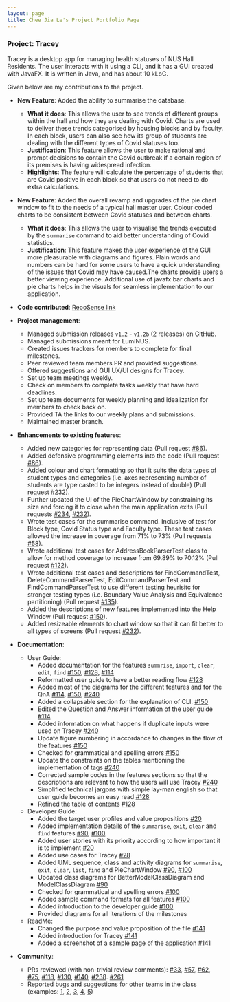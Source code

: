 ```yaml
---
layout: page
title: Chee Jia Le's Project Portfolio Page
---
```


### Project: Tracey

Tracey is a desktop app for managing health statuses of NUS Hall Residents. The user interacts with it using a CLI, and it has a GUI created with JavaFX. It is written in Java, and has about 10 kLoC.

Given below are my contributions to the project.

* **New Feature**: Added the ability to summarise the database.
  * **What it does**: This allows the user to see trends of different groups within the hall and how they are dealing with Covid. Charts are used to deliver these trends categorised by housing blocks and by faculty. In each block, users can also see how its group of students are dealing with the different types of Covid statuses too.
  * **Justification**: This feature allows the user to make rational and prompt decisions to contain the Covid outbreak if a certain region of its premises is having widespread infection.
  * **Highlights**: The feature will calculate the percentage of students that are Covid positive in each block so that users do not need to do extra calculations.

* **New Feature**: Added the overall revamp and upgrades of the pie chart window to fit to the needs of a typical hall master user. Colour coded charts to be consistent between Covid statuses and between charts.
  * **What it does**: This allows the user to visualise the trends executed by the `summarise` command to aid better understanding of Covid statistics.
  * **Justification**: This feature makes the user experience of the GUI more pleasurable with diagrams and figures. Plain words and numbers can be hard for some users to have a quick understanding of the issues that Covid may have caused.The charts provide users a better viewing experience. Additional use of javafx bar charts and pie charts helps in the visuals for seamless implementation to our application.

* **Code contributed**: [RepoSense link](https://nus-cs2103-ay2122s2.github.io/tp-dashboard/?search=jiale-c&sort=groupTitle&sortWithin=title&timeframe=commit&mergegroup=&groupSelect=groupByRepos&breakdown=true&checkedFileTypes=docs~functional-code~test-code~other&since=2022-02-18&tabOpen=true&tabType=authorship&zFR=false&tabAuthor=jiale-c&tabRepo=AY2122S2-CS2103T-T12-3%2Ftp%5Bmaster%5D&authorshipIsMergeGroup=false&authorshipFileTypes=docs~functional-code~test-code&authorshipIsBinaryFileTypeChecked=false)

* **Project management**:
  * Managed submission releases `v1.2` - `v1.2b` (2 releases) on GitHub.
  * Managed submissions meant for LumiNUS.
  * Created issues trackers for members to complete for final milestones.
  * Peer reviewed team members PR and provided suggestions.
  * Offered suggestions and GUI UX/UI designs for Tracey.
  * Set up team meetings weekly.
  * Check on members to complete tasks weekly that have hard deadlines.
  * Set up team documents for weekly planning and idealization for members to check back on.
  * Provided TA the links to our weekly plans and submissions.
  * Maintained master branch.

* **Enhancements to existing features**:
  * Added new categories for representing data (Pull request [\#86](https://github.com/AY2122S2-CS2103T-T12-3/tp/pull/86)).
  * Added defensive programming elements into the code (Pull request [\#86](https://github.com/AY2122S2-CS2103T-T12-3/tp/pull/86)).
  * Added colour and chart formatting so that it suits the data types of student types and categories (i.e. axes representing number of students are type casted to be integers instead of double) (Pull request [\#232](https://github.com/AY2122S2-CS2103T-T12-3/tp/pull/232)).
  * Further updated the UI of the PieChartWindow by constraining its size and forcing it to close when the main application exits (Pull requests [\#234](https://github.com/AY2122S2-CS2103T-T12-3/tp/pull/234), [\#232](https://github.com/AY2122S2-CS2103T-T12-3/tp/pull/232)).
  * Wrote test cases for the summarise command. Inclusive of test for Block type, Covid Status type and Faculty type. These test cases allowed the increase in coverage from 71% to 73% (Pull requests [\#58](https://github.com/AY2122S2-CS2103T-T12-3/tp/pull/58)).
  * Wrote additional test cases for AddressBookParserTest class to allow for method coverage to increase from 69.89% to 70.12% (Pull request [\#122](https://github.com/AY2122S2-CS2103T-T12-3/tp/pull/122)).
  * Wrote additional test cases and descriptions for FindCommandTest, DeleteCommandParserTest, EditCommandParserTest and FindCommandParserTest to use different testing heurisitc for stronger testing types (i.e. Boundary Value Analysis and Equivalence partitioning) (Pull request [\#135](https://github.com/AY2122S2-CS2103T-T12-3/tp/pull/135)).
  * Added the descriptions of new features implemented into the Help Window (Pull request [\#150](https://github.com/AY2122S2-CS2103T-T12-3/tp/pull/150)).
  * Added resizeable elements to chart window so that it can fit better to all types of screens (Pull request [\#232](https://github.com/AY2122S2-CS2103T-T12-3/tp/pull/232)).

* **Documentation**:
  * User Guide:
    * Added documentation for the features `summrise`, `import`, `clear`, `edit`, `find` [\#150](https://github.com/AY2122S2-CS2103T-T12-3/tp/pull/150), [\#128](https://github.com/AY2122S2-CS2103T-T12-3/tp/pull/128), [\#114](https://github.com/AY2122S2-CS2103T-T12-3/tp/pull/114)
    * Reformatted user guide to have a better reading flow [\#128](https://github.com/AY2122S2-CS2103T-T12-3/tp/pull/128)
    * Added most of the diagrams for the different features and for the QnA [\#114](https://github.com/AY2122S2-CS2103T-T12-3/tp/pull/114), [\#150](https://github.com/AY2122S2-CS2103T-T12-3/tp/pull/150), [\#240](https://github.com/AY2122S2-CS2103T-T12-3/tp/pull/240)
    * Added a collapsable section for the explanation of CLI. [\#150](https://github.com/AY2122S2-CS2103T-T12-3/tp/pull/150)
    * Edited the Question and Answer information of the user guide [\#114](https://github.com/AY2122S2-CS2103T-T12-3/tp/pull/114)
    * Added information on what happens if duplicate inputs were used on Tracey [\#240](https://github.com/AY2122S2-CS2103T-T12-3/tp/pull/240)
    * Update figure numbering in accordance to changes in the flow of the features [\#150](https://github.com/AY2122S2-CS2103T-T12-3/tp/pull/150)
    * Checked for grammatical and spelling errors [\#150](https://github.com/AY2122S2-CS2103T-T12-3/tp/pull/150)
    * Update the constraints on the tables mentioning the implementation of tags [\#240](https://github.com/AY2122S2-CS2103T-T12-3/tp/pull/240)
    * Corrected sample codes in the features sections so that the descriptions are relevant to how the users will use Tracey [\#240](https://github.com/AY2122S2-CS2103T-T12-3/tp/pull/240)
    * Simplified technical jargons with simple lay-man english so that user guide becomes an easy read [\#128](https://github.com/AY2122S2-CS2103T-T12-3/tp/pull/128)
    * Refined the table of contents [\#128](https://github.com/AY2122S2-CS2103T-T12-3/tp/pull/128)
  * Developer Guide:
    * Added the target user profiles and value propositions [\#20](https://github.com/AY2122S2-CS2103T-T12-3/tp/pull/20)
    * Added implementation details of the `summarise`, `exit`, `clear` and `find` features [\#90](https://github.com/AY2122S2-CS2103T-T12-3/tp/pull/90), [\#100](https://github.com/AY2122S2-CS2103T-T12-3/tp/pull/100)
    * Added user stories with its priority according to how important it is to implement [\#20](https://github.com/AY2122S2-CS2103T-T12-3/tp/pull/20)
    * Added use cases for Tracey [\#28](https://github.com/AY2122S2-CS2103T-T12-3/tp/pull/28)
    * Added UML sequence, class and activity diagrams for `summarise`, `exit`, `clear`, `list`, `find` and PieChartWindow [\#90](https://github.com/AY2122S2-CS2103T-T12-3/tp/pull/90), [\#100](https://github.com/AY2122S2-CS2103T-T12-3/tp/pull/100)
    * Updated class diagrams for BetterModelClassDiagram and ModelClassDiagram [\#90](https://github.com/AY2122S2-CS2103T-T12-3/tp/pull/90)
    * Checked for grammatical and spelling errors [\#100](https://github.com/AY2122S2-CS2103T-T12-3/tp/pull/100)
    * Added sample command formats for all features [\#100](https://github.com/AY2122S2-CS2103T-T12-3/tp/pull/100)
    * Added introduction to the developer guide [\#100](https://github.com/AY2122S2-CS2103T-T12-3/tp/pull/100)
    * Provided diagrams for all iterations of the milestones
  * ReadMe:
    * Changed the purpose and value proposition of the file [\#141](https://github.com/AY2122S2-CS2103T-T12-3/tp/pull/141)
    * Added introduction for Tracey [\#141](https://github.com/AY2122S2-CS2103T-T12-3/tp/pull/141)
    * Added a screenshot of a sample page of the application [\#141](https://github.com/AY2122S2-CS2103T-T12-3/tp/pull/141)

* **Community**:
    * PRs reviewed (with non-trivial review comments): [\#33](https://github.com/AY2122S2-CS2103T-T12-3/tp/pull/33), [\#57](https://github.com/AY2122S2-CS2103T-T12-3/tp/pull/57), [\#62](https://github.com/AY2122S2-CS2103T-T12-3/tp/pull/62), [\#75](https://github.com/AY2122S2-CS2103T-T12-3/tp/pull/75), [\#118](https://github.com/AY2122S2-CS2103T-T12-3/tp/pull/118), [\#130](https://github.com/AY2122S2-CS2103T-T12-3/tp/pull/130), [\#140](https://github.com/AY2122S2-CS2103T-T12-3/tp/pull/140), [\#238](https://github.com/AY2122S2-CS2103T-T12-3/tp/pull/238). [\#261](https://github.com/AY2122S2-CS2103T-T12-3/tp/pull/261)
    * Reported bugs and suggestions for other teams in the class (examples: [1](https://github.com/jiale-c/ped/issues/1), [2](https://github.com/jiale-c/ped/issues/2), [3](https://github.com/jiale-c/ped/issues/3), [4](https://github.com/jiale-c/ped/issues/4), [5](https://github.com/jiale-c/ped/issues/5))
  